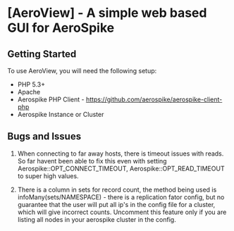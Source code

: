 # [AeroView] - A simple web based GUI for AeroSpike

## Getting Started

To use AeroView, you will need the following setup:
* PHP 5.3+
* Apache
* Aerospike PHP Client - https://github.com/aerospike/aerospike-client-php
* Aerospike Instance or Cluster

## Bugs and Issues
1) When connecting to far away hosts, there is timeout issues with reads. So far havent been able to fix this even with setting Aerospike::OPT_CONNECT_TIMEOUT, Aerospike::OPT_READ_TIMEOUT to super high values.

2) There is a column in sets for record count, the method being used is infoMany(sets/NAMESPACE) - there is a replication fator config, but no guarantee that the user will put all ip's in the config file for a cluster, which will give incorrect counts. Uncomment this feature only if you are listing all nodes in your aerospike cluster in the config.


